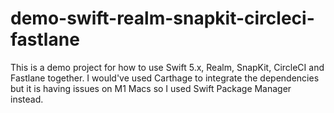 # demo-swift-realm-snapkit-circleci-fastlane

This is a demo project for how to use Swift 5.x, Realm, SnapKit, CircleCI and Fastlane together. I would've used Carthage to integrate the dependencies but it is having issues on M1 Macs so I used Swift Package Manager instead.
